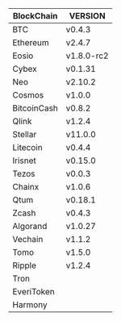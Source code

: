| BlockChain  | VERSION    |
| ----------- | ---------- |
| BTC         | v0.4.3     |
| Ethereum    | v2.4.7     |
| Eosio       | v1.8.0-rc2 |
| Cybex       | v0.1.31    |
| Neo         | v2.10.2    |
| Cosmos      | v1.0.0     |
| BitcoinCash | v0.8.2     |
| Qlink       | v1.2.4     |
| Stellar     | v11.0.0    |
| Litecoin    | v0.4.4     |
| Irisnet     | v0.15.0    |
| Tezos       | v0.0.3     |
| Chainx      | v1.0.6     |
| Qtum        | v0.18.1    |
| Zcash       | v0.4.3     |
| Algorand    | v1.0.27    |
| Vechain     | v1.1.2     |
| Tomo        | v1.5.0     |
| Ripple      | v1.2.4     |
| Tron        |            |
| EveriToken  |            |
| Harmony     |            |

